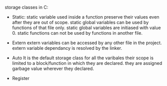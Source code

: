 storage classes in C:
* Static: 
static variable used inside a function preserve their values even after they are out of scope.
static global variables can be used by functions of that file only.
static global variables are initiased with value 0.
static functions can not be used by functions in another file.
* Extern
extern variables can be accessed by any other file in the project.
extern variable dependancy is resolved by the linker.
* Auto
It is the default storage class for all the varibales
their scope is limited to a block/function in which they are declared.
they are assigned garbage value wherever they declared. 

* Register
